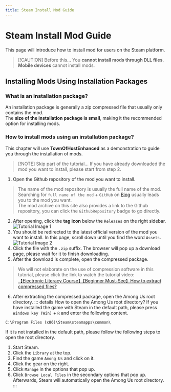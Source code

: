 ```yaml
---
title: Steam Install Mod Guide
---
```

# Steam Install Mod Guide
This page will introduce how to install mod for users on the Steam platform.
> [!CAUTION] Before this...
> You **cannot install mods through DLL files**.<br>
> **Mobile devices** cannot install mods.
## Installing Mods Using Installation Packages
### What is an installation package?
An installation package is generally a zip compressed file that usually only contains the mod.<br>
The **size of the installation package is small**, making it the recommended option for installing mods.
### How to install mods using an installation package?
This chapter will use **TownOfHostEnhanced** as a demonstration to guide you through the installation of mods.
> [!NOTE] Skip part of the tutorial...
> If you have already downloaded the mod you want to install, please start from step 2.
1. Open the Github repository of the mod you want to install.
> The name of the mod repository is usually the full name of the mod.<br>
> Searching for `full name of the mod` + `GitHub` on [Bing](https://cn.bing.com) usually leads you to the mod you want.<br>
> The mod archive on this site also provides a link to the Github repository, you can click the `GithubRepository` badge to go directly.
2. After opening, click the **tag icon** below the `Releases` on the right sidebar.
![Tutorial Image 1](/guide/SteamInstall1.png)
3. You should be redirected to the latest official version of the mod you want to install. In this page, scroll down until you find the word `Assets`.
![Tutorial Image 2](/guide/SteamInstall2.png)
4. Click the file with the `.zip` suffix. The browser will pop up a download page, please wait for it to finish downloading.
5. After the download is complete, open the compressed package.
> We will not elaborate on the use of compression software in this tutorial, please click the link to watch the tutorial video:<br>
> [【Electronic Literacy Course】【Beginner Must-See】How to extract compressed files?](https://www.bilibili.com/video/BV1xZ4y1v7pU)
6. After extracting the compressed package, open the Among Us root directory.
::: details How to open the Among Us root directory?
If you have installed the game with Steam in the default path, please press `Windows key (Win)` + `R` and enter the following content.

```
C:\Program Files (x86)\Steam\steamapps\common\
```
If it is not installed in the default path, please follow the following steps to open the root directory.
1. Start Steam.
2. Click the `Library` at the top.
3. Find the game `Among Us` and click on it.
4. Click the gear on the right.
5. Click `Manage` in the options that pop up.
6. Click `Browse Local Files` in the secondary options that pop up.
Afterwards, Steam will automatically open the Among Us root directory.
:::